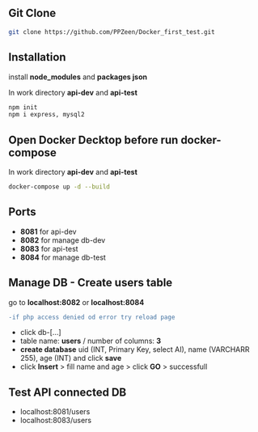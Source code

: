 ## Git Clone

```bash
git clone https://github.com/PPZeen/Docker_first_test.git
```

## Installation

install **node_modules** and **packages json**

In work directory **api-dev** and **api-test** 

```bash
npm init
npm i express, mysql2
```
## Open Docker Decktop before run docker-compose

In work directory **api-dev** and **api-test** 

```bash
docker-compose up -d --build
```
## Ports

- **8081** for api-dev
- **8082** for manage db-dev
- **8083** for api-test
- **8084** for manage db-test

## Manage DB - Create users table

go to **localhost:8082** or **localhost:8084** <br />
```diff
-if php access denied od error try reload page
```
- click db-[...]
- table name: **users** / number of columns: **3**
- **create database** uid (INT, Primary Key, select AI), name (VARCHARR 255), age (INT) and click **save**
- click **Insert** > fill name and age > click **GO** > successfull

## Test API connected DB 

- localhost:8081/users
- localhost:8083/users



